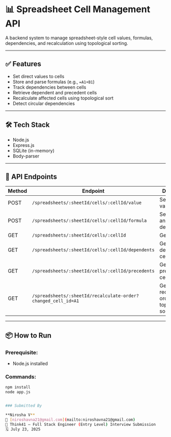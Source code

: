 # 📊 Spreadsheet Cell Management API

A backend system to manage spreadsheet-style cell values, formulas, dependencies, and recalculation using topological sorting.

---

## ✅ Features

- Set direct values to cells
- Store and parse formulas (e.g., `=A1+B1`)
- Track dependencies between cells
- Retrieve dependent and precedent cells
- Recalculate affected cells using topological sort
- Detect circular dependencies

---

## 🛠️ Tech Stack

- Node.js
- Express.js
- SQLite (in-memory)
- Body-parser

---

## 🚀 API Endpoints

| Method | Endpoint                                               | Description                            |
|--------|--------------------------------------------------------|----------------------------------------|
| POST   | `/spreadsheets/:sheetId/cells/:cellId/value`           | Set direct cell value                  |
| POST   | `/spreadsheets/:sheetId/cells/:cellId/formula`         | Set formula and update dependencies    |
| GET    | `/spreadsheets/:sheetId/cells/:cellId`                 | Get cell state                         |
| GET    | `/spreadsheets/:sheetId/cells/:cellId/dependents`      | Get dependent cells                    |
| GET    | `/spreadsheets/:sheetId/cells/:cellId/precedents`      | Get precedent cells                    |
| GET    | `/spreadsheets/:sheetId/recalculate-order?changed_cell_id=A1` | Get recalculation order with topological sort |

---

## 📦 How to Run

### Prerequisite:
- Node.js installed

### Commands:

```bash
npm install
node app.js


### Submitted By

**Nirosha V**  
📧 [niroshavna21@gmail.com](mailto:niroshavna21@gmail.com)  
🎯 Think41 – Full Stack Engineer (Entry Level) Interview Submission  
🗓️ July 23, 2025

